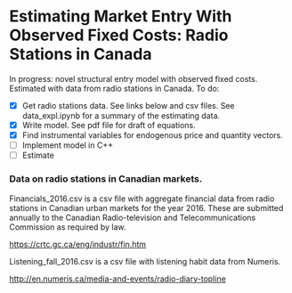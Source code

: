 # Estimating Market Entry With Observed Fixed Costs: Radio Stations in Canada

In progress: novel structural entry model with observed fixed costs. Estimated with data from radio stations in Canada. To do:

- [x] Get radio stations data. See links below and csv files. See data_expl.ipynb for a summary of the estimating data.  
- [x] Write model. See pdf file for draft of equations.
- [x] Find instrumental variables for endogenous price and quantity vectors.
- [ ] Implement model in C++
- [ ] Estimate

### Data on radio stations in Canadian markets.
Financials_2016.csv is a csv file with aggregate financial data from radio stations in Canadian urban markets for the year 2016. These are submitted annually to the Canadian Radio-television and Telecommunications Commission as required by law.

https://crtc.gc.ca/eng/industr/fin.htm

Listening_fall_2016.csv is a csv file with listening habit data from Numeris.

http://en.numeris.ca/media-and-events/radio-diary-topline
